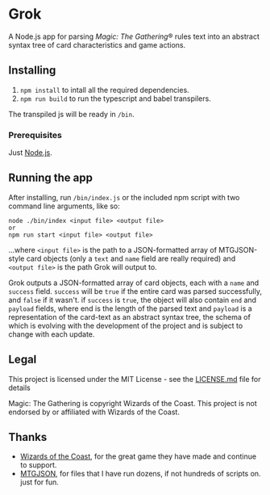# Grok

A Node.js app for parsing *Magic: The Gathering*® rules text into an abstract syntax tree of card characteristics and game actions.

## Installing

1. `npm install` to intall all the required dependencies.
2. `npm run build` to run the typescript and babel transpilers.

The transpiled js will be ready in `/bin`.

### Prerequisites

Just [Node.js](https://nodejs.org/).

## Running the app

After installing, run `/bin/index.js` or the included npm script with two command line arguments, like so:
```
node ./bin/index <input file> <output file>
or
npm run start <input file> <output file>
```
...where `<input file>` is the path to a JSON-formatted  array of MTGJSON-style card objects (only a `text` and `name` field are really required) and `<output file>` is the path Grok will output to.

Grok outputs a JSON-formatted array of card objects, each with a `name` and `success` field. `success` will be `true` if the entire card was parsed successfully, and `false` if it wasn't. if `success` is `true`, the object will also contain `end` and `payload` fields, where end is the length of the parsed text and `payload` is a representation of the card-text as an abstract syntax tree, the schema of which is evolving with the development of the project and is subject to change with each update.

## Legal

This project is licensed under the MIT License - see the [LICENSE.md](LICENSE.md) file for details

Magic: The Gathering is copyright Wizards of the Coast. This project is not endorsed by or affiliated with Wizards of the Coast.

## Thanks

* [Wizards of the Coast](https://company.wizards.com/), for the great game they have made and continue to support.
* [MTGJSON](https://mtgjson.com/), for files that I have run dozens, if not hundreds of scripts on. just for fun.

